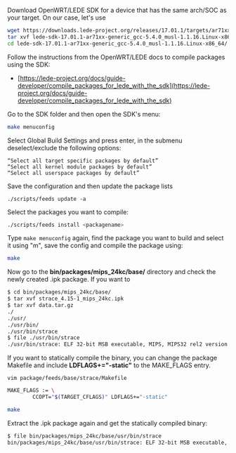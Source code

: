 Download OpenWRT/LEDE SDK for a device that has the same arch/SOC as your target. On our case, let's use

```bash
wget https://downloads.lede-project.org/releases/17.01.1/targets/ar71xx/generic/lede-sdk-17.01.1-ar71xx-generic_gcc-5.4.0_musl-1.1.16.Linux-x86_64.tar.xz
tar xvf lede-sdk-17.01.1-ar71xx-generic_gcc-5.4.0_musl-1.1.16.Linux-x86_64.tar.xz
cd lede-sdk-17.01.1-ar71xx-generic_gcc-5.4.0_musl-1.1.16.Linux-x86_64/
```

Follow the instructions from the OpenWRT/LEDE docs to compile packages using the SDK:

- [https://lede-project.org/docs/guide-developer/compile_packages_for_lede_with_the_sdk](https://lede-project.org/docs/guide-developer/compile_packages_for_lede_with_the_sdk)

Go to the SDK folder and then open the SDK's menu:

```bash
make menuconfig
```

Select Global Build Settings and press enter, in the submenu deselect/exclude the following options:

```
“Select all target specific packages by default”
“Select all kernel module packages by default”
“Select all userspace packages by default”
```

Save the configuration and then update the package lists

```
./scripts/feeds update -a
```

Select the packages you want to compile:

```bash
./scripts/feeds install <packagename>
```

Type ```make menuconfig``` again, find the package you want to build and select it using "m", save the config and compile the package using:

```bash
make
```

Now go to the **bin/packages/mips_24kc/base/** directory and check the newly created .ipk package. If you want to 

```bash
$ cd bin/packages/mips_24kc/base/
$ tar xvf strace_4.15-1_mips_24kc.ipk
$ tar xvf data.tar.gz
./
./usr/
./usr/bin/
./usr/bin/strace
$ file ./usr/bin/strace
./usr/bin/strace: ELF 32-bit MSB executable, MIPS, MIPS32 rel2 version 1 (SYSV), dynamically linked, interpreter /lib/ld-musl-mips-sf.so.1, corrupted section header size
```

If you want to statically compile the binary, you can change the package Makefile and include **LDFLAGS+="-static"** to the MAKE_FLAGS entry.

```
vim package/feeds/base/strace/Makefile
```

```bash
MAKE_FLAGS := \
        CCOPT="$(TARGET_CFLAGS)" LDFLAGS+="-static"
```

```bash
make
```

Extract the .ipk package again and get the statically compiled binary:

```bash
$ file bin/packages/mips_24kc/base/usr/bin/strace 
bin/packages/mips_24kc/base/usr/bin/strace: ELF 32-bit MSB executable, MIPS, MIPS32 rel2 version 1 (SYSV), statically linked, corrupted section header size
```
